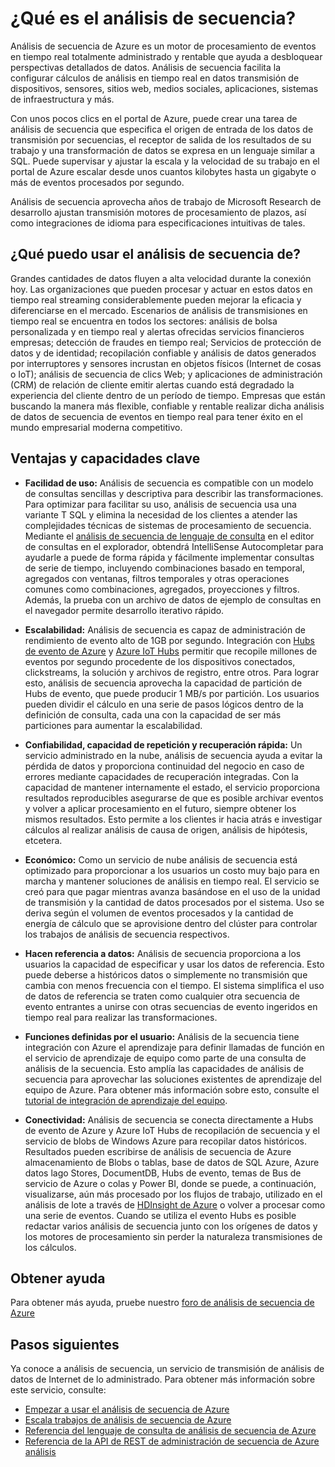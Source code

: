 <properties 
    pageTitle="Introducción a análisis de secuencia | Microsoft Azure" 
    description="Obtenga información sobre el análisis de secuencia de un servicio administrado que le ayuda a analizar datos de transmisión de Internet de cosas (IoT) en tiempo real." 
    keywords="análisis como un servicio administrado servicios, procesamiento de secuencia, transmisión por secuencias análisis, ¿qué es el análisis de secuencia"
    services="stream-analytics" 
    documentationCenter="" 
    authors="jeffstokes72" 
    manager="jhubbard" 
    editor="cgronlun"/>

<tags 
    ms.service="stream-analytics" 
    ms.devlang="na" 
    ms.topic="get-started-article" 
    ms.tgt_pltfrm="na" 
    ms.workload="data-services" 
    ms.date="09/26/2016" 
    ms.author="jeffstok"/>


# <a name="what-is-stream-analytics"></a>¿Qué es el análisis de secuencia?

Análisis de secuencia de Azure es un motor de procesamiento de eventos en tiempo real totalmente administrado y rentable que ayuda a desbloquear perspectivas detallados de datos. Análisis de secuencia facilita la configurar cálculos de análisis en tiempo real en datos transmisión de dispositivos, sensores, sitios web, medios sociales, aplicaciones, sistemas de infraestructura y más.

Con unos pocos clics en el portal de Azure, puede crear una tarea de análisis de secuencia que especifica el origen de entrada de los datos de transmisión por secuencias, el receptor de salida de los resultados de su trabajo y una transformación de datos se expresa en un lenguaje similar a SQL. Puede supervisar y ajustar la escala y la velocidad de su trabajo en el portal de Azure escalar desde unos cuantos kilobytes hasta un gigabyte o más de eventos procesados por segundo.

Análisis de secuencia aprovecha años de trabajo de Microsoft Research de desarrollo ajustan transmisión motores de procesamiento de plazos, así como integraciones de idioma para especificaciones intuitivas de tales.

## <a name="what-can-i-use-stream-analytics-for"></a>¿Qué puedo usar el análisis de secuencia de?
Grandes cantidades de datos fluyen a alta velocidad durante la conexión hoy. Las organizaciones que pueden procesar y actuar en estos datos en tiempo real streaming considerablemente pueden mejorar la eficacia y diferenciarse en el mercado. Escenarios de análisis de transmisiones en tiempo real se encuentra en todos los sectores: análisis de bolsa personalizada y en tiempo real y alertas ofrecidas servicios financieros empresas; detección de fraudes en tiempo real; Servicios de protección de datos y de identidad; recopilación confiable y análisis de datos generados por interruptores y sensores incrustan en objetos físicos (Internet de cosas o IoT); análisis de secuencia de clics Web; y aplicaciones de administración (CRM) de relación de cliente emitir alertas cuando está degradado la experiencia del cliente dentro de un período de tiempo. Empresas que están buscando la manera más flexible, confiable y rentable realizar dicha análisis de datos de secuencia de eventos en tiempo real para tener éxito en el mundo empresarial moderna competitivo.

## <a name="key-capabilities-and-benefits"></a>Ventajas y capacidades clave
-   **Facilidad de uso:** Análisis de secuencia es compatible con un modelo de consultas sencillas y descriptiva para describir las transformaciones. Para optimizar para facilitar su uso, análisis de secuencia usa una variante T SQL y elimina la necesidad de los clientes a atender las complejidades técnicas de sistemas de procesamiento de secuencia. Mediante el [análisis de secuencia de lenguaje de consulta](https://msdn.microsoft.com/library/azure/dn834998.aspx) en el editor de consultas en el explorador, obtendrá IntelliSense Autocompletar para ayudarle a puede de forma rápida y fácilmente implementar consultas de serie de tiempo, incluyendo combinaciones basado en temporal, agregados con ventanas, filtros temporales y otras operaciones comunes como combinaciones, agregados, proyecciones y filtros. Además, la prueba con un archivo de datos de ejemplo de consultas en el navegador permite desarrollo iterativo rápido.  

-   **Escalabilidad:** Análisis de secuencia es capaz de administración de rendimiento de evento alto de 1GB por segundo. Integración con [Hubs de evento de Azure](https://azure.microsoft.com/services/event-hubs/) y [Azure IoT Hubs](https://azure.microsoft.com/services/iot-hub/) permitir que recopile millones de eventos por segundo procedente de los dispositivos conectados, clickstreams, la solución y archivos de registro, entre otros. Para lograr esto, análisis de secuencia aprovecha la capacidad de partición de Hubs de evento, que puede producir 1 MB/s por partición. Los usuarios pueden dividir el cálculo en una serie de pasos lógicos dentro de la definición de consulta, cada una con la capacidad de ser más particiones para aumentar la escalabilidad.  

-   **Confiabilidad, capacidad de repetición y recuperación rápida:** Un servicio administrado en la nube, análisis de secuencia ayuda a evitar la pérdida de datos y proporciona continuidad del negocio en caso de errores mediante capacidades de recuperación integradas. Con la capacidad de mantener internamente el estado, el servicio proporciona resultados reproducibles asegurarse de que es posible archivar eventos y volver a aplicar procesamiento en el futuro, siempre obtener los mismos resultados. Esto permite a los clientes ir hacia atrás e investigar cálculos al realizar análisis de causa de origen, análisis de hipótesis, etcetera.  

-   **Económico:** Como un servicio de nube análisis de secuencia está optimizado para proporcionar a los usuarios un costo muy bajo para en marcha y mantener soluciones de análisis en tiempo real. El servicio se creó para que pagar mientras avanza basándose en el uso de la unidad de transmisión y la cantidad de datos procesados por el sistema. Uso se deriva según el volumen de eventos procesados y la cantidad de energía de cálculo que se aprovisione dentro del clúster para controlar los trabajos de análisis de secuencia respectivos.  

-   **Hacen referencia a datos:** Análisis de secuencia proporciona a los usuarios la capacidad de especificar y usar los datos de referencia. Esto puede deberse a históricos datos o simplemente no transmisión que cambia con menos frecuencia con el tiempo. El sistema simplifica el uso de datos de referencia se traten como cualquier otra secuencia de evento entrantes a unirse con otras secuencias de evento ingeridos en tiempo real para realizar las transformaciones.  

-   **Funciones definidas por el usuario:** Análisis de la secuencia tiene integración con Azure el aprendizaje para definir llamadas de función en el servicio de aprendizaje de equipo como parte de una consulta de análisis de la secuencia. Esto amplía las capacidades de análisis de secuencia para aprovechar las soluciones existentes de aprendizaje del equipo de Azure. Para obtener más información sobre esto, consulte el [tutorial de integración de aprendizaje del equipo](stream-analytics-machine-learning-integration-tutorial.md).

-   **Conectividad:** Análisis de secuencia se conecta directamente a Hubs de evento de Azure y Azure IoT Hubs de recopilación de secuencia y el servicio de blobs de Windows Azure para recopilar datos históricos. Resultados pueden escribirse de análisis de secuencia de Azure almacenamiento de Blobs o tablas, base de datos de SQL Azure, Azure datos lago Stores, DocumentDB, Hubs de evento, temas de Bus de servicio de Azure o colas y Power BI, donde se puede, a continuación, visualizarse, aún más procesado por los flujos de trabajo, utilizado en el análisis de lote a través de [HDInsight de Azure](https://azure.microsoft.com/services/hdinsight/) o volver a procesar como una serie de eventos. Cuando se utiliza el evento Hubs es posible redactar varios análisis de secuencia junto con los orígenes de datos y los motores de procesamiento sin perder la naturaleza transmisiones de los cálculos.  

## <a name="get-help"></a>Obtener ayuda
Para obtener más ayuda, pruebe nuestro [foro de análisis de secuencia de Azure](https://social.msdn.microsoft.com/Forums/en-US/home?forum=AzureStreamAnalytics)

## <a name="next-steps"></a>Pasos siguientes
Ya conoce a análisis de secuencia, un servicio de transmisión de análisis de datos de Internet de lo administrado. Para obtener más información sobre este servicio, consulte:

- [Empezar a usar el análisis de secuencia de Azure](stream-analytics-get-started.md)
- [Escala trabajos de análisis de secuencia de Azure](stream-analytics-scale-jobs.md)
- [Referencia del lenguaje de consulta de análisis de secuencia de Azure](https://msdn.microsoft.com/library/azure/dn834998.aspx)
- [Referencia de la API de REST de administración de secuencia de Azure análisis](https://msdn.microsoft.com/library/azure/dn835031.aspx)

